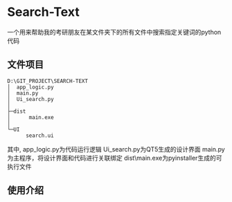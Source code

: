 # Search-Text
一个用来帮助我的考研朋友在某文件夹下的所有文件中搜索指定关键词的python代码

## 文件项目
```text
D:\GIT_PROJECT\SEARCH-TEXT
│  app_logic.py
│  main.py
│  Ui_search.py
│
├─dist
│      main.exe
│
└─UI
      search.ui
```
其中, app_logic.py为代码运行逻辑
Ui_search.py为QT5生成的设计界面
main.py为主程序，将设计界面和代码进行关联绑定
dist\main.exe为pyinstaller生成的可执行文件

## 使用介绍
